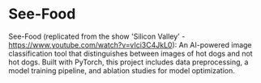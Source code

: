 # See-Food

See-Food (replicated from the show 'Silicon Valley' - https://www.youtube.com/watch?v=vIci3C4JkL0): An AI-powered image classification tool that distinguishes between images of hot dogs and not hot dogs. Built with PyTorch, this project includes data preprocessing, a model training pipeline, and ablation studies for model optimization.
